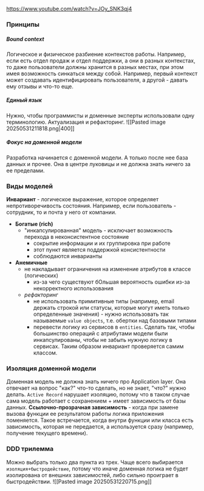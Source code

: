 https://www.youtube.com/watch?v=JOy_SNK3qj4
### Принципы
##### Bound context
Логическое и физическое разбиение контекстов работы.
Например, если есть отдел продаж и отдел поддержки, а они в разных контекстах, то даже пользователи должны хранится в разных местах, при этом имея возможность синкаться между собой.
Например, первый контекст может создавать идентифицировать пользователя, а другой - давать ему отзывы и что-то еще.
##### Единый язык
Нужно, чтобы программисты и доменные эксперты использовали одну терминологию.
Актуализация и рефакторинг.
![[Pasted image 20250531211818.png|400]]
##### Фокус на доменной модели
Разработка начинается с доменной модели. А только после нее база данных и прочее.
Она в центре луковицы и не должна знать ничего за ее пределами.
### Виды моделей
**Инвариант** - логическое выражение, которое определяет непротиворечивость состояния. Например, если пользователь - сотрудник, то и почта у него от компании.
- **Богатые (rich)**
	- "инкапсулированная" модель - исключает возможность перехода в неконсистентное состояние
		- сокрытие информации и их группировка при работе
		- этот пункт является поддержкой консистентности
		- соблюдаются инварианты
- **Анемичные**
	- не накладывает ограничения на изменение атрибутов в классе (логических)
		- из-за чего существуют бОльшая вероятность ошибки из-за некорректного использования
	- *рефакторинг*
		- не использовать примитивные типы (например, email держать строкой или статусы, которые могут иметь только определенные значения) - нужно использовать так называемые `value objects`, т.е. обертки над базовыми типами
		- перевести логику из сервисов в `entities`. Сделать так, чтобы большинство операций с атрибутами модели были инкапсулированы, чтобы не забыть нужную логику в сервисах.
		  Таким образом инвариант проверяется самим классом.
### Изоляция доменной модели
Доменная модель не должна знать ничего про Application layer.
Она отвечает на вопрос "как?" что-то сделать, но не знает, "что?" нужно делать.
`Active Record` нарушает изоляцию, потому что в таком случае сама модель работает с сохранением + имеет зависимость от базы данных.
**Ссылочно-прозрачная зависимость** - когда при замене вызова функции ее результатом работы логика приложения поменяется. Такое встречается, когда внутри функции или класса есть зависимость, которая не передается, а используется сразу (например, получение текущего времени).
### DDD трилемма
Можно выбрать только два пункта из трех.
Чаще всего выбирается `изоляция+быстродействие`, потому что иначе доменная логика не будет изолирована от внешних зависимостей, либо сильно проиграет в быстродействии.
![[Pasted image 20250531220715.png]]